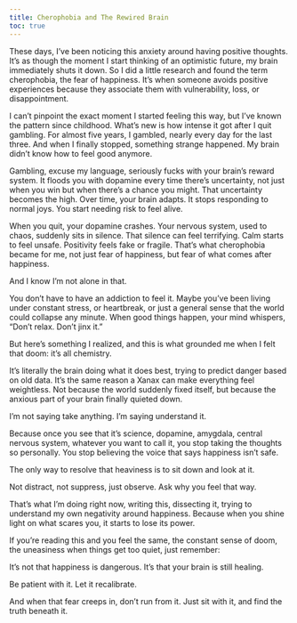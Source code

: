 ```yaml
---
title: Cherophobia and The Rewired Brain
toc: true
---
```


These days, I’ve been noticing this anxiety around having positive thoughts. It’s as though the moment I start thinking of an optimistic future, my brain immediately shuts it down. So I did a little research and found the term cherophobia, the fear of happiness. It’s when someone avoids positive experiences because they associate them with vulnerability, loss, or disappointment.

I can’t pinpoint the exact moment I started feeling this way, but I’ve known the pattern since childhood. What’s new is how intense it got after I quit gambling. For almost five years, I gambled, nearly every day for the last three. And when I finally stopped, something strange happened. My brain didn’t know how to feel good anymore.

Gambling, excuse my language, seriously fucks with your brain’s reward system. It floods you with dopamine every time there’s uncertainty, not just when you win but when there’s a chance you might. That uncertainty becomes the high. Over time, your brain adapts. It stops responding to normal joys. You start needing risk to feel alive.

When you quit, your dopamine crashes. Your nervous system, used to chaos, suddenly sits in silence. That silence can feel terrifying. Calm starts to feel unsafe. Positivity feels fake or fragile. That’s what cherophobia became for me, not just fear of happiness, but fear of what comes after happiness.

And I know I’m not alone in that.

You don’t have to have an addiction to feel it. Maybe you’ve been living under constant stress, or heartbreak, or just a general sense that the world could collapse any minute. When good things happen, your mind whispers, “Don’t relax. Don’t jinx it.”

But here’s something I realized, and this is what grounded me when I felt that doom: it’s all chemistry.

It’s literally the brain doing what it does best, trying to predict danger based on old data. It’s the same reason a Xanax can make everything feel weightless. Not because the world suddenly fixed itself, but because the anxious part of your brain finally quieted down.

I’m not saying take anything. I’m saying understand it.

Because once you see that it’s science, dopamine, amygdala, central nervous system, whatever you want to call it, you stop taking the thoughts so personally. You stop believing the voice that says happiness isn’t safe.

The only way to resolve that heaviness is to sit down and look at it.

Not distract, not suppress, just observe. Ask why you feel that way.

That’s what I’m doing right now, writing this, dissecting it, trying to understand my own negativity around happiness. Because when you shine light on what scares you, it starts to lose its power.

If you’re reading this and you feel the same, the constant sense of doom, the uneasiness when things get too quiet, just remember:

It’s not that happiness is dangerous.
It’s that your brain is still healing.

Be patient with it. Let it recalibrate.

And when that fear creeps in, don’t run from it.
Just sit with it, and find the truth beneath it.
